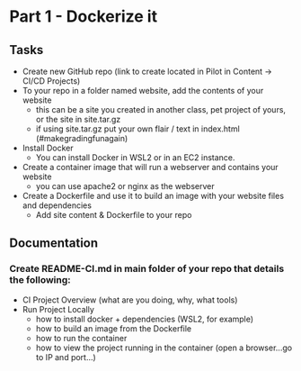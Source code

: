 # Part 1 - Dockerize it
## Tasks
- Create new GitHub repo (link to create located in Pilot in Content -> CI/CD Projects)
- To your repo in a folder named website, add the contents of your website
    - this can be a site you created in another class, pet project of yours, or the site in site.tar.gz
    - if using site.tar.gz put your own flair / text in index.html (#makegradingfunagain)
- Install Docker
    - You can install Docker in WSL2 or in an EC2 instance.
- Create a container image that will run a webserver and contains your website
    - you can use apache2 or nginx as the webserver
- Create a Dockerfile and use it to build an image with your website files and dependencies
    - Add site content & Dockerfile to your repo

## Documentation
### Create README-CI.md in main folder of your repo that details the following:

- CI Project Overview
  (what are you doing, why, what tools)
- Run Project Locally
    - how to install docker + dependencies (WSL2, for example)
    - how to build an image from the Dockerfile
    - how to run the container
    - how to view the project running in the container (open a browser...go to IP and port...)
